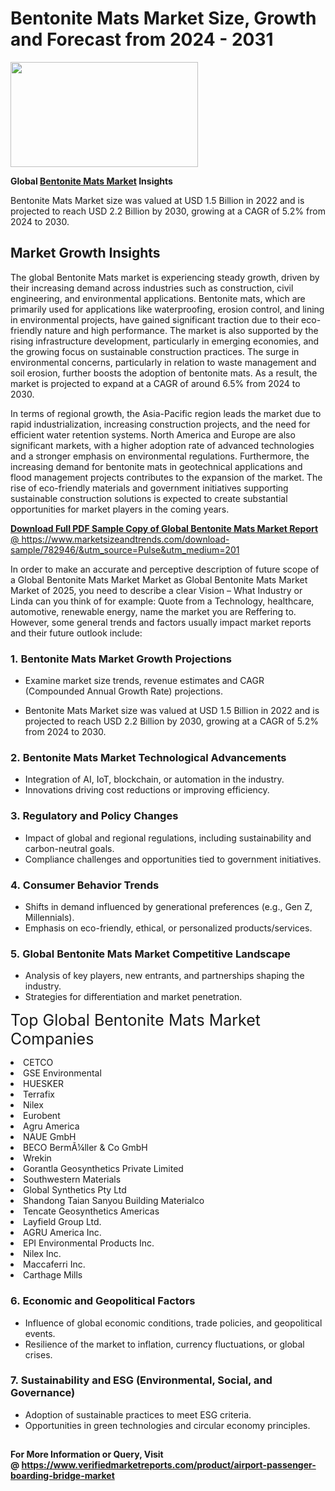 <H1>Bentonite Mats Market Size, Growth and Forecast from 2024 - 2031</H1><img class="aligncenter size-medium wp-image-584254" src="https://thirdeyenews.in/wp-content/uploads/2024/09/Global-Market-Research-300x168.jpeg" alt="" width="300" height="168" /><p><strong>Global&nbsp;<a href="https://www.marketsizeandtrends.com/download-sample/782946/&amp;utm_source=Pulse&amp;utm_medium=201">Bentonite Mats Market</a> Insights</strong></p><p>Bentonite Mats Market size was valued at USD 1.5 Billion in 2022 and is projected to reach USD 2.2 Billion by 2030, growing at a CAGR of 5.2% from 2024 to 2030.</p><p><h2>Market Growth Insights</h2> <p>The global Bentonite Mats market is experiencing steady growth, driven by their increasing demand across industries such as construction, civil engineering, and environmental applications. Bentonite mats, which are primarily used for applications like waterproofing, erosion control, and lining in environmental projects, have gained significant traction due to their eco-friendly nature and high performance. The market is also supported by the rising infrastructure development, particularly in emerging economies, and the growing focus on sustainable construction practices. The surge in environmental concerns, particularly in relation to waste management and soil erosion, further boosts the adoption of bentonite mats. As a result, the market is projected to expand at a CAGR of around 6.5% from 2024 to 2030.</p> <p><a href="#"></a></p> <p>In terms of regional growth, the Asia-Pacific region leads the market due to rapid industrialization, increasing construction projects, and the need for efficient water retention systems. North America and Europe are also significant markets, with a higher adoption rate of advanced technologies and a stronger emphasis on environmental regulations. Furthermore, the increasing demand for bentonite mats in geotechnical applications and flood management projects contributes to the expansion of the market. The rise of eco-friendly materials and government initiatives supporting sustainable construction solutions is expected to create substantial opportunities for market players in the coming years.</p> <p><a href="#"></p><p><span class=""><strong>Download Full PDF Sample Copy of Global Bentonite Mats Market Report</strong> @ <a href="https://www.marketsizeandtrends.com/download-sample/782946/&amp;utm_source=Pulse&amp;utm_medium=201" target="_blank">https://www.marketsizeandtrends.com/download-sample/782946/&amp;utm_source=Pulse&amp;utm_medium=201</a></span></p><p>In order to make an accurate and perceptive description of future scope of a Global&nbsp;Bentonite Mats Market Market as Global&nbsp;Bentonite Mats Market Market of 2025, you need to describe a clear Vision &ndash; What Industry or Linda can you think of for example: Quote from a Technology, healthcare, automotive, renewable energy, name the market you are Reffering to. However, some general trends and factors usually impact market reports and their future outlook include:</p><h3>1.&nbsp;<strong>Bentonite Mats Market Growth Projections</strong></h3><ul><li>Examine market size trends, revenue estimates and CAGR (Compounded Annual Growth Rate) projections.</li><li><p>Bentonite Mats Market size was valued at USD 1.5 Billion in 2022 and is projected to reach USD 2.2 Billion by 2030, growing at a CAGR of 5.2% from 2024 to 2030.</p></li></ul><h3>2.&nbsp;<strong>Bentonite Mats Market Technological Advancements</strong></h3><ul><li>Integration of AI, IoT, blockchain, or automation in the industry.</li><li>Innovations driving cost reductions or improving efficiency.</li></ul><h3>3.&nbsp;<strong>Regulatory and Policy Changes</strong></h3><ul><li>Impact of global and regional regulations, including sustainability and carbon-neutral goals.</li><li>Compliance challenges and opportunities tied to government initiatives.</li></ul><h3>4.&nbsp;<strong>Consumer Behavior Trends</strong></h3><ul><li>Shifts in demand influenced by generational preferences (e.g., Gen Z, Millennials).</li><li>Emphasis on eco-friendly, ethical, or personalized products/services.</li></ul><h3>5.&nbsp;<strong>Global Bentonite Mats Market Competitive Landscape</strong></h3><ul><li>Analysis of key players, new entrants, and partnerships shaping the industry.</li><li>Strategies for differentiation and market penetration.</li></ul><p data-pm-slice="1 1 []"><span style="color: inherit; font-family: inherit; font-size: 25px;">Top Global Bentonite Mats Market Companies</span></p><div class="" data-test-id=""><p><li>CETCO</li><li> GSE Environmental</li><li> HUESKER</li><li> Terrafix</li><li> Nilex</li><li> Eurobent</li><li> Agru America</li><li> NAUE GmbH</li><li> BECO BermÃ¼ller & Co GmbH</li><li> Wrekin</li><li> Gorantla Geosynthetics Private Limited</li><li> Southwestern Materials</li><li> Global Synthetics Pty Ltd</li><li> Shandong Taian Sanyou Building Materialco</li><li> Tencate Geosynthetics Americas</li><li> Layfield Group Ltd.</li><li> AGRU America Inc.</li><li> EPI Environmental Products Inc.</li><li> Nilex Inc.</li><li> Maccaferri Inc.</li><li> Carthage Mills</li></p></div><h3>6.&nbsp;<strong>Economic and Geopolitical Factors</strong></h3><ul><li>Influence of global economic conditions, trade policies, and geopolitical events.</li><li>Resilience of the market to inflation, currency fluctuations, or global crises.</li></ul><h3>7.&nbsp;<strong>Sustainability and ESG (Environmental, Social, and Governance)</strong></h3><ul><li>Adoption of sustainable practices to meet ESG criteria.</li><li>Opportunities in green technologies and circular economy principles.</li></ul><h2><strong style="font-size: 14px;">For More Information or Query, Visit @&nbsp;</strong><a style="background-color: #ffffff; font-size: 14px;" href="https://www.marketsizeandtrends.com/report/bentonite-mats-market/" target="_blank">https://www.verifiedmarketreports.com/product/airport-passenger-boarding-bridge-market</a></h2>